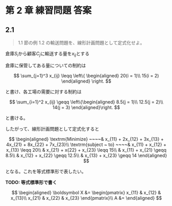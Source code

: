 # 第 2 章 練習問題 答案

## 2.1

> 1.1 節の例 1.2 の輸送問題を、線形計画問題として定式化せよ。

倉庫$S_i$から顧客$C_j$に輸送する量を$x_{ij}$とする

倉庫に保管してある量についての制約は

$$
\sum_{j=1}^3 x_{ij} \leqq \left\{ \begin{aligned}
  20(i = 1)\\
  15(i = 2)
\end{aligned} \right.
$$

と書け、各工場の需要に対する制約は

$$
\sum_{i=1}^2 x_{ij} \geqq \left\{\begin{aligned}
  8.5(j = 1)\\
  12.5(j = 2)\\
  14(j = 3)
\end{aligned}\right.
$$

と書ける。

したがって、線形計画問題として定式化すると

$$
\begin{aligned}
\textrm{Minimize}  ~~~~&  x_{11} + 2x_{12} + 3x_{13} + 4x_{21} + 8x_{22} + 7x_{23}\\
\textrm{subject ~ to}  ~~~~&  x_{11} + x_{12} + x_{13} \leqq 20\\
&  x_{21} + x{22} + x_{23} \leqq 15\\
&  x_{11} + x_{21} \geqq 8.5\\
&  x_{12} + x_{22} \geqq 12.5\\
&  x_{13} + x_{23} \geqq 14
\end{aligned}
$$

となる。これを等式標準形で表したい。

**TODO: 等式標準形で書く**

$$
\begin{aligned}
\boldsymbol X &=
\begin{pmatrix}
x_{11} & x_{12} & x_{13}\\
x_{21} & x_{22} & x_{23}
\end{pmatrix}\\
A &=
\end{aligned}
$$
